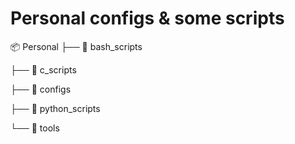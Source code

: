 # Personal configs & some scripts

📦 Personal
├── 📂 bash_scripts

├── 📂 c_scripts

├── 📂 configs

├── 📂 python_scripts

└── 📂 tools
